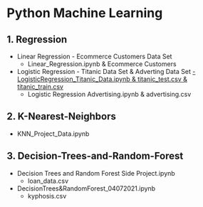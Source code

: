# Python Machine Learning


## 1. Regression
  * Linear Regression - Ecommerce Customers Data Set
     - Linear_Regression.ipynb & Ecommerce Customers
  * Logistic Regression - Titanic Data Set & Adverting Data Set
     [- LogisticRegression_Titanic_Data.ipynb & titanic_test.csv & titanic_train.csv](https://github.com/jspear01/Python_Data_analysis/blob/main/Regression/LogisticRegression_Titanic_Data.ipynb)
     - Logistic Regression Advertising.ipynb & advertising.csv

## 2. K-Nearest-Neighbors
  * KNN_Project_Data.ipynb
     
## 3. Decision-Trees-and-Random-Forest
  * Decision Trees and Random Forest Side Project.ipynb
    - loan_data.csv
  * DecisionTrees&RandomForest_04072021.ipynb
    - kyphosis.csv
